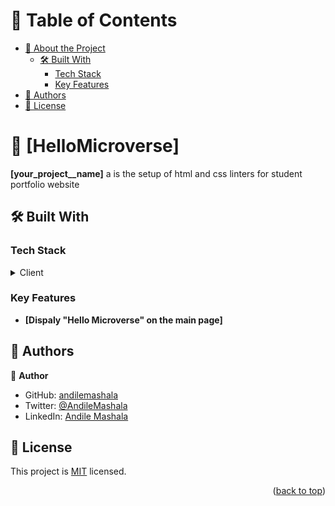 <a name="readme-top"></a>


<!-- TABLE OF CONTENTS -->

# 📗 Table of Contents

- [📖 About the Project](#about-project)
  - [🛠 Built With](#built-with)
    - [Tech Stack](#tech-stack)
    - [Key Features](#key-features)
- [👥 Authors](#authors)
- [📝 License](#license)

<!-- PROJECT DESCRIPTION -->

# 📖 [HelloMicroverse] <a name="about-project"></a>



**[your_project__name]** a is the setup of html and css linters for student portfolio website

## 🛠 Built With <a name="built-with"></a>

### Tech Stack <a name="tech-stack"></a>

<details>
  <summary>Client</summary>
  <ul>
    <li><a href="https://developer.mozilla.org/en-US/docs/Web/HTML">HTML</a></li>
    <li><a href="https://developer.mozilla.org/en-US/docs/Web/CSS">CSS</a></li>
  </ul>
</details>

<!-- Features -->

### Key Features <a name="key-features"></a>


- **[Dispaly "Hello Microverse" on the main page]**


<!-- AUTHORS -->
## 👥 Authors <a name="authors"></a>


👤 **Author**

- GitHub: [andilemashala](https://github.com/githubhandle)
- Twitter: [@AndileMashala](https://twitter.com/twitterhandle)
- LinkedIn: [Andile Mashala](https://linkedin.com/in/linkedinhandle)


<!-- LICENSE -->

## 📝 License <a name="license"></a>

This project is [MIT](./MIT.md) licensed.

<p align="right">(<a href="#readme-top">back to top</a>)</p>
